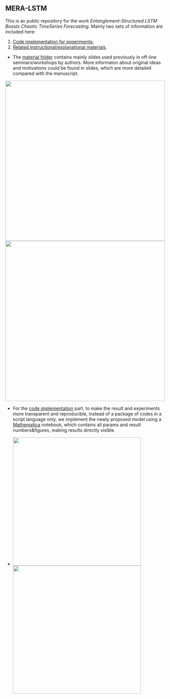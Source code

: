 ## MERA-LSTM

This is an public repository for the work _Entanglement-Structured LSTM Boosts Chaotic TimeSeries Forecasting_. 
Mainly two sets of information are included here:    
1. [Code implementation for experiments](https://github.com/owenyoung75/MERA-LSTM/tree/main/code);    
2. [Related instructional/explanational materials](https://github.com/owenyoung75/MERA-LSTM/tree/main/materials).    


- The [material folder]((https://github.com/owenyoung75/MERA-LSTM/tree/main/materials)) contains mainly slides used previously in off-line seminars/workshops by authors.
More informaton about original ideas and motivations could be found in slides, which are more detailed compared with the manuscript.
<p float="left">
  <img src="https://user-images.githubusercontent.com/16418655/136801384-6c37d557-a010-4606-9d97-111246c74afb.png" width="500" />
  <img src="https://user-images.githubusercontent.com/16418655/136801169-0eae8ab8-9930-4518-85f5-0764411cada9.png" width="500" /> 
</p>

- For the [code implementation](https://github.com/owenyoung75/MERA-LSTM/tree/main/code) part, to make the result and experiments more transparent and reproducible, instead of a package of codes in a script language only, we implement the newly proposed model using a [Mathematica](https://www.wolfram.com/mathematica/) notebook, which contains all params and result numbers&figures, making results directly visible.
- <p float="left">
  <img src="https://user-images.githubusercontent.com/16418655/136801543-3173a985-6333-4fa5-a77d-0014cd8b60bb.png" width="400" />
  <img src="https://user-images.githubusercontent.com/16418655/136801600-e55b2621-faa7-43c7-85cb-b358513e8714.png" width="400" /> 
</p>
